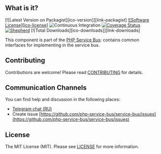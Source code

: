 ## What is it?

[![Latest Version on Packagist][ico-version]][link-packagist]
[![Software License][ico-license]](LICENSE.md)
![Continuous Integration](https://github.com/php-service-bus/common/workflows/Continuous%20Integration/badge.svg)
[![Coverage Status](https://coveralls.io/repos/github/php-service-bus/common/badge.svg)](https://coveralls.io/github/php-service-bus/common)
[![Shepherd](https://shepherd.dev/github/php-service-bus/common/coverage.svg)](https://shepherd.dev/github/php-service-bus/common)
[![Total Downloads][ico-downloads]][link-downloads]

This component is part of the [PHP Service Bus](https://github.com/php-service-bus/service-bus): contains common interfaces for implementing in the service bus.

## Contributing
Contributions are welcome! Please read [CONTRIBUTING](.github/CONTRIBUTING.md) for details.

## Communication Channels
You can find help and discussion in the following places:
* [Telegram chat (RU)](https://t.me/php_service_bus)
* Create issue [https://github.com/php-service-bus/service-bus/issues](https://github.com/php-service-bus/service-bus/issues)

## License

The MIT License (MIT). Please see [LICENSE](LICENSE.md) for more information.
